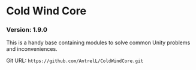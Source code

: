 # Cold Wind Core

### Version: **1.9.0**

This is a handy base containing modules to solve common Unity problems and inconveniences.

Git URL: `https://github.com/AntrelL/ColdWindCore.git`
